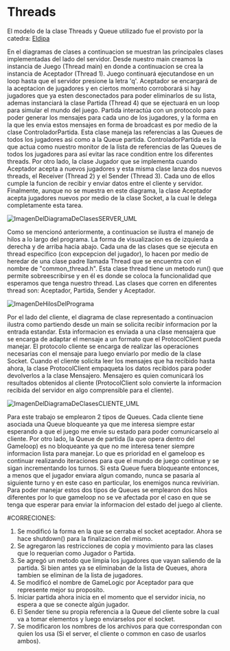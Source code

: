 # Threads

El modelo de la clase Threads y Queue utilizado fue el provisto por la catedra: [Eldipa](https://github.com/eldipa/hands-on-threads.git)

En el diagramas de clases a continuacion se muestran las principales clases implementadas del lado del servidor. Desde nuestro main creamos la instancia de Juego (Thread main) en donde a continuacion se crea la instancia de Aceptador (Thread 1). Juego continuará ejecutandose en un loop hasta que el servidor presione la letra 'q'. Aceptador se encargará de la aceptacion de jugadores y en ciertos momento corroborará si hay jugadores que ya esten desconectados para poder eliminarlos de su lista, ademas instanciará la clase Partida (Thread 4) que se ejectuará en un loop para simular el mundo del juego. Partida interactúa con un protocolo para poder generar los mensajes para cada uno de los jugadores, y la forma en la que les envia estos mensajes en forma de broadcast es por medio de la clase ControladorPartida. Esta clase maneja las referencias a las Queues de todos los jugadores asi como a la Queue partida. ControladorPartida es la que actua como nuestro monitor de la lista de referencias de las Queues de todos los jugadores para así evitar las race condition entre los diferentes threads. Por otro lado, la clase Jugador que se implementa cuando Aceptador acepta a nuevos jugadores y esta misma clase lanza dos nuevos threads, el Receiver (Thread 2) y el Sender (Thread 3). Cada uno de ellos cumple la funcion de recibir y enviar datos entre el cliente y servidor. Finalmente, aunque no se muestra en este diagrama, la clase Aceptador acepta jugadores nuevos por medio de la clase Socket, a la cual le delega completamente esta tarea.

![ImagenDelDiagramaDeClasesSERVER_UML](/docs/ThreadClasesPrincipales0.png)

Como se mencionó anteriormente, a continuacion se ilustra el manejo de hilos a lo largo del programa. La forma de visualizacion es de izquierda a derecha y de arriba hacia abajo. Cada una de las clases que se ejecuta en thread especifico (con expcepcion del jugador), lo hacen por medio de heredar de una clase padre llamada Thread que se encuentra con el nombre de "common_thread.h". Esta clase thread tiene un metodo run() que permite sobreescribirse y en él es donde se coloca la funcionalidad que esperamos que tenga nuestro thread. Las clases que corren en diferentes thread son: Aceptador, Partida, Sender y Aceptador.

![ImagenDeHilosDelPrograma](/docs/HilosDelPrograma.png)

Por el lado del cliente, el diagrama de clase representado a continuacion ilustra como partiendo desde un main se solicita recibir informacion por la entrada estandar. Esta informacion es enviada a una clase mensajera que se encarga de adaptar el mensaje a un formato que el ProtocolClient pueda manejar. El protocolo cliente se encarga de realizar las operaciones necesarias con el mensaje para luego enviarlo por medio de la clase Socket.
Cuando el cliente solicita leer los mensajes que ha recibido hasta ahora, la clase ProtocolClient empaqueta los datos recibidos para poder devolverlos a la clase Mensajero. Mensajero es quien comunicará los resultados obtenidos al cliente (ProtocolClient solo convierte la informacion recibida del servidor en algo comprensible para el cliente).

![ImagenDelDiagramaDeClasesCLIENTE_UML](/docs/ThreadClasesPrincipales1.png)

Para este trabajo se emplearon 2 tipos de Queues. Cada cliente tiene asociada una Queue bloqueante ya que me interesa siempre estar esperando a que el juego me envie su estado para poder comunicarselo al cliente. Por otro lado, la Queue de partida (la que opera dentro del Gameloop) es no bloqueante ya que no me interesa tener siempre informacion lista para manejar. Lo que es prioridad en el gameloop es continuar realizando iteraciones para que el mundo de juego continue y se sigan incrementando los turnos. Si esta Queue fuera bloqueante entonces, a menos que el jugador enviara algun comando, nunca se pasaria al siguiente turno y en este caso en particular, los enemigos nunca revivirian.
Para poder manejar estos dos tipos de Queues se emplearon dos hilos diferentes por lo que gameloop no se ve afectada por el caso en que se tenga que esperar para enviar la informacion del estado del juego al cliente.

#CORRECIONES:
1) Se modificó la forma en la que se cerraba el socket aceptador. Ahora se hace shutdown() para la finalizacion del mismo.
2) Se agregaron las restricciones de copia y movimiento para las clases que lo requerian como Jugador o Partida.
3) Se agregó un metodo que limpia los jugadores que vayan saliendo de la partida. Si bien antes ya se eliminaban de la lista de Queues, ahora tambien se eliminan de la lista de jugadores.
4) Se modificó el nombre de GameLogic por Aceptador para que represente mejor su proposito.
5) Iniciar partida ahora inicia en el momento que el servidor inicia, no espera a que se conecte algún jugador.
6) El Sender tiene su propia referencia a la Queue del cliente sobre la cual va a tomar elementos y luego enviarselos por el socket.
7) Se modificaron los nombres de los archivos para que correspondan con quien los usa (Si el server, el cliente o common en caso de usarlos ambos).
